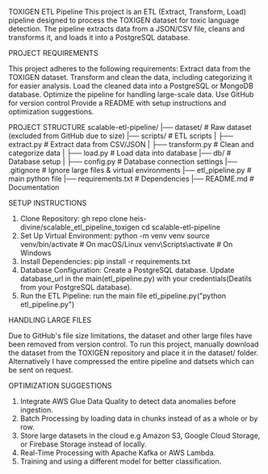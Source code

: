 TOXIGEN ETL Pipeline
This project is an ETL (Extract, Transform, Load) pipeline designed to process the TOXIGEN dataset for toxic language detection. The pipeline extracts data from a JSON/CSV file, cleans and transforms it, and loads it into a PostgreSQL database.

PROJECT REQUIREMENTS 

This project adheres to the following requirements:
Extract data from the TOXIGEN dataset.
Transform and clean the data, including categorizing it for easier analysis.
Load the cleaned data into a PostgreSQL or MongoDB database.
Optimize the pipeline for handling large-scale data.
Use GitHub for version control
Provide a README with setup instructions and optimization suggestions.

PROJECT STRUCTURE
scalable-etl-pipeline/
 |── dataset/             # Raw dataset (excluded from GitHub due to size)
 |── scripts/             # ETL scripts
 |   ├── extract.py       # Extract data from CSV/JSON
 |   ├── transform.py     # Clean and categorize data
 |   ├── load.py          # Load data into database
 |── db/                  # Database setup
 |   ├── config.py        # Database connection settings
 |── .gitignore           # Ignore large files & virtual environments
 |── etl_pipeline.py      # main python file
 |── requirements.txt     # Dependencies
 |── README.md            # Documentation

SETUP INSTRUCTIONS

1) Clone Repository:
   gh repo clone heis-divine/scalable_etl_pipeline_toxigen
   cd scalable-etl-pipeline
2) Set Up Virtual Environment:
   python -m venv venv
   source venv/bin/activate  # On macOS/Linux
   venv\Scripts\activate     # On Windows
3) Install Dependencies:
   pip install -r requirements.txt
4) Database Configuration:
   Create a PostgreSQL database.
   Update database_url in the main(etl_pipeline.py) with your credentials(Deatils from your PostgreSQL database).
5) Run the ETL Pipeline:
   run the main file etl_pipeline.py("python etl_pipeline.py")

   
HANDLING LARGE FILES

Due to GitHub's file size limitations, the dataset and other large files have been removed from version control. To run this project, manually download the dataset from the TOXIGEN repository and place it in the dataset/ folder. Alternatively I have compressed the entire pipeline and datsets which can be sent on request.

OPTIMIZATION SUGGESTIONS
1) Integrate AWS Glue Data Quality to detect data anomalies before ingestion.
2) Batch Processing by loading data in chunks instead of as a whole or by row.
3) Store large datasets in the cloud e.g Amazon S3, Google Cloud Storage, or Firebase Storage instead of locally.
4) Real-Time Processing with Apache Kafka or AWS Lambda.
5) Training and using a different model for better classification.


